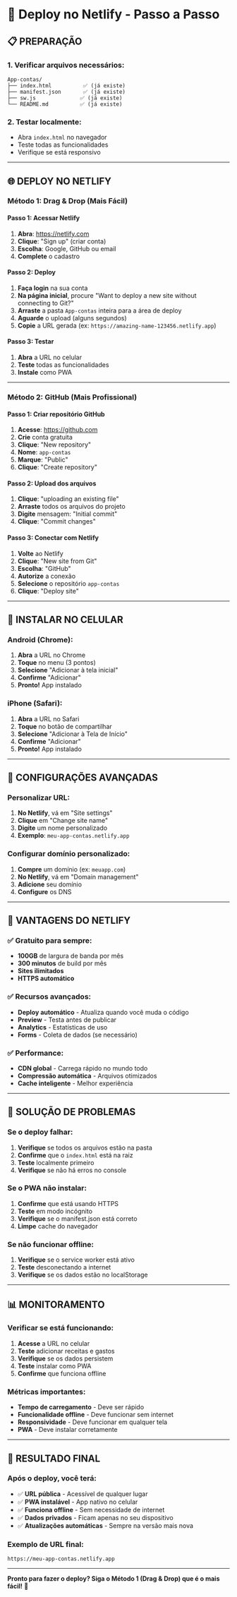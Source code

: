 # 🚀 Deploy no Netlify - Passo a Passo

## 📋 **PREPARAÇÃO**

### **1. Verificar arquivos necessários:**
```
App-contas/
├── index.html          ✅ (já existe)
├── manifest.json       ✅ (já existe)
├── sw.js              ✅ (já existe)
└── README.md          ✅ (já existe)
```

### **2. Testar localmente:**
- Abra `index.html` no navegador
- Teste todas as funcionalidades
- Verifique se está responsivo

---

## 🌐 **DEPLOY NO NETLIFY**

### **Método 1: Drag & Drop (Mais Fácil)**

#### **Passo 1: Acessar Netlify**
1. **Abra**: https://netlify.com
2. **Clique**: "Sign up" (criar conta)
3. **Escolha**: Google, GitHub ou email
4. **Complete** o cadastro

#### **Passo 2: Deploy**
1. **Faça login** na sua conta
2. **Na página inicial**, procure "Want to deploy a new site without connecting to Git?"
3. **Arraste** a pasta `App-contas` inteira para a área de deploy
4. **Aguarde** o upload (alguns segundos)
5. **Copie** a URL gerada (ex: `https://amazing-name-123456.netlify.app`)

#### **Passo 3: Testar**
1. **Abra** a URL no celular
2. **Teste** todas as funcionalidades
3. **Instale** como PWA

---

### **Método 2: GitHub (Mais Profissional)**

#### **Passo 1: Criar repositório GitHub**
1. **Acesse**: https://github.com
2. **Crie** conta gratuita
3. **Clique**: "New repository"
4. **Nome**: `app-contas`
5. **Marque**: "Public"
6. **Clique**: "Create repository"

#### **Passo 2: Upload dos arquivos**
1. **Clique**: "uploading an existing file"
2. **Arraste** todos os arquivos do projeto
3. **Digite** mensagem: "Initial commit"
4. **Clique**: "Commit changes"

#### **Passo 3: Conectar com Netlify**
1. **Volte** ao Netlify
2. **Clique**: "New site from Git"
3. **Escolha**: "GitHub"
4. **Autorize** a conexão
5. **Selecione** o repositório `app-contas`
6. **Clique**: "Deploy site"

---

## 📱 **INSTALAR NO CELULAR**

### **Android (Chrome):**
1. **Abra** a URL no Chrome
2. **Toque** no menu (3 pontos)
3. **Selecione** "Adicionar à tela inicial"
4. **Confirme** "Adicionar"
5. **Pronto!** App instalado

### **iPhone (Safari):**
1. **Abra** a URL no Safari
2. **Toque** no botão de compartilhar
3. **Selecione** "Adicionar à Tela de Início"
4. **Confirme** "Adicionar"
5. **Pronto!** App instalado

---

## 🔧 **CONFIGURAÇÕES AVANÇADAS**

### **Personalizar URL:**
1. **No Netlify**, vá em "Site settings"
2. **Clique** em "Change site name"
3. **Digite** um nome personalizado
4. **Exemplo**: `meu-app-contas.netlify.app`

### **Configurar domínio personalizado:**
1. **Compre** um domínio (ex: `meuapp.com`)
2. **No Netlify**, vá em "Domain management"
3. **Adicione** seu domínio
4. **Configure** os DNS

---

## 🎯 **VANTAGENS DO NETLIFY**

### **✅ Gratuito para sempre:**
- **100GB** de largura de banda por mês
- **300 minutos** de build por mês
- **Sites ilimitados**
- **HTTPS automático**

### **✅ Recursos avançados:**
- **Deploy automático** - Atualiza quando você muda o código
- **Preview** - Testa antes de publicar
- **Analytics** - Estatísticas de uso
- **Forms** - Coleta de dados (se necessário)

### **✅ Performance:**
- **CDN global** - Carrega rápido no mundo todo
- **Compressão automática** - Arquivos otimizados
- **Cache inteligente** - Melhor experiência

---

## 🚨 **SOLUÇÃO DE PROBLEMAS**

### **Se o deploy falhar:**
1. **Verifique** se todos os arquivos estão na pasta
2. **Confirme** que o `index.html` está na raiz
3. **Teste** localmente primeiro
4. **Verifique** se não há erros no console

### **Se o PWA não instalar:**
1. **Confirme** que está usando HTTPS
2. **Teste** em modo incógnito
3. **Verifique** se o manifest.json está correto
4. **Limpe** cache do navegador

### **Se não funcionar offline:**
1. **Verifique** se o service worker está ativo
2. **Teste** desconectando a internet
3. **Verifique** se os dados estão no localStorage

---

## 📊 **MONITORAMENTO**

### **Verificar se está funcionando:**
1. **Acesse** a URL no celular
2. **Teste** adicionar receitas e gastos
3. **Verifique** se os dados persistem
4. **Teste** instalar como PWA
5. **Confirme** que funciona offline

### **Métricas importantes:**
- **Tempo de carregamento** - Deve ser rápido
- **Funcionalidade offline** - Deve funcionar sem internet
- **Responsividade** - Deve funcionar em qualquer tela
- **PWA** - Deve instalar corretamente

---

## 🎉 **RESULTADO FINAL**

### **Após o deploy, você terá:**
- ✅ **URL pública** - Acessível de qualquer lugar
- ✅ **PWA instalável** - App nativo no celular
- ✅ **Funciona offline** - Sem necessidade de internet
- ✅ **Dados privados** - Ficam apenas no seu dispositivo
- ✅ **Atualizações automáticas** - Sempre na versão mais nova

### **Exemplo de URL final:**
```
https://meu-app-contas.netlify.app
```

---

**Pronto para fazer o deploy? Siga o Método 1 (Drag & Drop) que é o mais fácil!** 🚀
